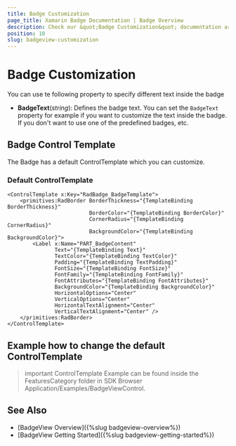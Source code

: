 ```yaml
---
title: Badge Customization
page_title: Xamarin Badge Documentation | Badge Overview
description: Check our &quot;Badge Customization&quot; documentation article for Telerik BadgeView for Xamarin control.
position: 10
slug: badgeview-customization
---
```


# Badge Customization

You can use te following property to specify different text inside the badge

* **BadgeText**(*string*): Defines the badge text. You can set the `BadgeText` property for example if you want to customize the text inside the badge. If you don't want to use one of the predefined badges, etc.

## Badge Control Template

The Badge has a default ControlTemplate which you can customize. 

### Default ControlTemplate

```XAML
<ControlTemplate x:Key="RadBadge_BadgeTemplate">
    <primitives:RadBorder BorderThickness="{TemplateBinding BorderThickness}"
                          BorderColor="{TemplateBinding BorderColor}"
                          CornerRadius="{TemplateBinding CornerRadius}"
                          BackgroundColor="{TemplateBinding BackgroundColor}">
        <Label x:Name="PART_BadgeContent"
               Text="{TemplateBinding Text}" 
               TextColor="{TemplateBinding TextColor}"
               Padding="{TemplateBinding TextPadding}"
               FontSize="{TemplateBinding FontSize}"
               FontFamily="{TemplateBinding FontFamily}"
               FontAttributes="{TemplateBinding FontAttributes}"
               BackgroundColor="{TemplateBinding BackgroundColor}"
               HorizontalOptions="Center"
               VerticalOptions="Center"
               HorizontalTextAlignment="Center"
               VerticalTextAlignment="Center" />
    </primitives:RadBorder>
</ControlTemplate>
```

## Example how to change the default ControlTemplate

>important ControlTemplate Example can be found inside the FeaturesCategory folder in SDK Browser Application/Examples/BadgeViewControl.

## See Also

- [BadgeView Overview]({%slug badgeview-overview%})
- [BadgeView Getting Started]({%slug badgeview-getting-started%})